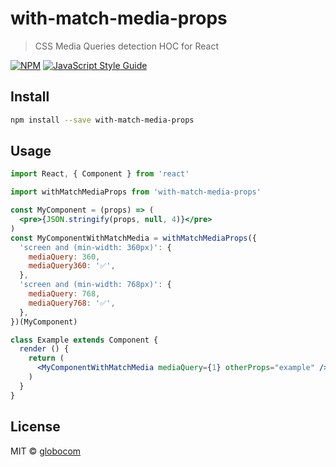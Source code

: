 # with-match-media-props

> CSS Media Queries detection HOC for React

[![NPM](https://img.shields.io/npm/v/with-match-media-props.svg)](https://www.npmjs.com/package/with-match-media-props) [![JavaScript Style Guide](https://img.shields.io/badge/code_style-standard-brightgreen.svg)](https://standardjs.com)

## Install

```bash
npm install --save with-match-media-props
```

## Usage

```jsx
import React, { Component } from 'react'

import withMatchMediaProps from 'with-match-media-props'

const MyComponent = (props) => (
  <pre>{JSON.stringify(props, null, 4)}</pre>
)
const MyComponentWithMatchMedia = withMatchMediaProps({
  'screen and (min-width: 360px)': {
    mediaQuery: 360,
    mediaQuery360: '✅',
  },
  'screen and (min-width: 768px)': {
    mediaQuery: 768,
    mediaQuery768: '✅',
  },
})(MyComponent)

class Example extends Component {
  render () {
    return (
      <MyComponentWithMatchMedia mediaQuery={1} otherProps="example" />
    )
  }
}
```

## License

MIT © [globocom](https://github.com/globocom)
